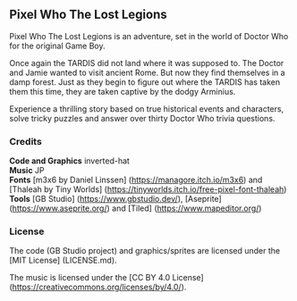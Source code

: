 ## Pixel Who The Lost Legions
Pixel Who The Lost Legions is an adventure, set in the world of Doctor Who for the original Game Boy.

Once again the TARDIS did not land where it was supposed to. The Doctor and Jamie wanted to visit ancient Rome. But now they find themselves in a damp forest. Just as they begin to figure out where the TARDIS has taken them this time, they are taken captive by the dodgy Arminius.

Experience a thrilling story based on true historical events and characters, solve tricky puzzles and answer over thirty Doctor Who trivia questions.


### Credits
**Code and Graphics** inverted-hat<br>
**Music** JP<br>
**Fonts**
[m3x6 by Daniel Linssen]
(https://managore.itch.io/m3x6) and
[Thaleah by Tiny Worlds]
(https://tinyworlds.itch.io/free-pixel-font-thaleah)<br>
**Tools**
[GB Studio]
(https://www.gbstudio.dev/),
[Aseprite]
(https://www.aseprite.org/) and
[Tiled]
(https://www.mapeditor.org/)

### License
The code (GB Studio project) and graphics/sprites are licensed under the
[MIT License]
(LICENSE.md).

The music is licensed under the
[CC BY 4.0 License]
(https://creativecommons.org/licenses/by/4.0/).